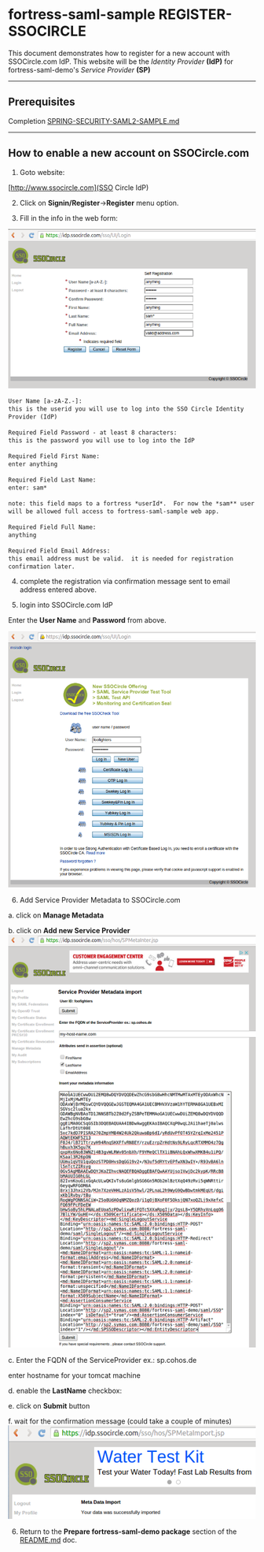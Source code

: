 # fortress-saml-sample REGISTER-SSOCIRCLE

 This document demonstrates how to register for a new account with SSOCircle.com IdP.  This website will be the *Identity Provider* **(IdP)** for fortress-saml-demo's *Service Provider* **(SP)**

-------------------------------------------------------------------------------
## Prerequisites
 Completion [SPRING-SECURITY-SAML2-SAMPLE.md](SPRING-SECURITY-SAML2-SAMPLE.md)

-------------------------------------------------------------------------------

## How to enable a new account on SSOCircle.com

1. Goto website:

 [http://www.ssocircle.com](SSO Circle IdP)

2. Click on **Signin/Register**->**Register** menu option.

3. Fill in the info in the web form:

 ![SSO Circle Registration page](src/main/javadoc/doc-files/SSO-Circle-Registration.png "Registration Page")

 ```
 User Name [a-zA-Z.-]:
 this is the userid you will use to log into the SSO Circle Identity Provider (IdP)

 Required Field Password - at least 8 characters:
 this is the password you will use to log into the IdP

 Required Field First Name:
 enter anything

 Required Field Last Name:
 enter: sam*

 note: this field maps to a fortress *userId*.  For now the *sam** user will be allowed full access to fortress-saml-sample web app.

 Required Field Full Name:
 anything

 Required Field Email Address:
 this email address must be valid.  it is needed for registration confirmation later.
 ```

4. complete the registration via confirmation message sent to email address entered above.

5. login into SSOCircle.com IdP

 Enter the **User Name** and **Password** from above.

 ![SSO Circle Login page](src/main/javadoc/doc-files/SSO-Circle-Login.png "Login Page")

6. Add Service Provider Metadata to SSOCircle.com

 a. click on **Manage Metadata**

 b. click on **Add new Service Provider**
 ![SSO Circle Manage Metadata page](src/main/javadoc/doc-files/SSO-Circle-Metadata.png "Manager Metadata")

 c. Enter the FQDN of the ServiceProvider ex.: sp.cohos.de

 enter hostname for your tomcat machine

 d. enable the **LastName** checkbox:

 e. click on **Submit** button

 f. wait for the confirmation message (could take a couple of minutes)
 ![SSO Circle Successful Metadata Import page](src/main/javadoc/doc-files/SSO-Circle-Metadata-Success.png "Successful Import")

6. Return to the **Prepare fortress-saml-demo package** section of the [README.md](README.md) doc.